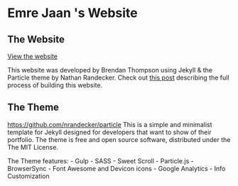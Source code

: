 # Emre Jaan 's Website

## The Website

[View the website](www.emrekaanozkan.com)

This website was developed by Brendan Thompson using Jekyll & the Particle theme by Nathan Randecker. Check out [this post](https://brenthompson2.github.io/Website-Design) describing the full process of building this website.

## The Theme
https://github.com/nrandecker/particle
This is a simple and minimalist template for Jekyll designed for developers that want to show of their portfolio. The theme is free and open source software, distributed under the The MIT License.

The Theme features:
	- Gulp
	- SASS
	- Sweet Scroll
	- Particle.js
	- BrowserSync
	- Font Awesome and Devicon icons
	- Google Analytics
	- Info Customization
